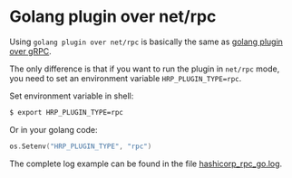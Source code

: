 # Golang plugin over net/rpc

Using `golang plugin over net/rpc` is basically the same as [golang plugin over gRPC].

The only difference is that if you want to run the plugin in `net/rpc` mode, you need to set an environment variable `HRP_PLUGIN_TYPE=rpc`.

Set environment variable in shell:

```bash
$ export HRP_PLUGIN_TYPE=rpc
```

Or in your golang code:

```go
os.Setenv("HRP_PLUGIN_TYPE", "rpc")
```

The complete log example can be found in the file [hashicorp_rpc_go.log].

[golang plugin over gRPC]: go-grpc-plugin.md
[examples/plugin/]: ../examples/plugin/
[examples/plugin/debugtalk.go]: ../examples/plugin/debugtalk.go
[hashicorp_rpc_go.log]: ../fungo/examples/logs/hashicorp_rpc_go.log
